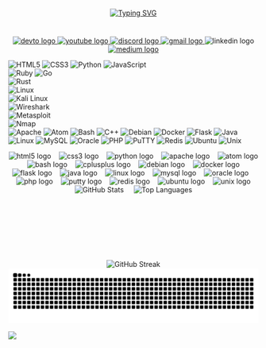 <br clear="both">
<div align="center">
<a href="https://git.io/typing-svg"><img src="https://readme-typing-svg.demolab.com?font=Fira+Code&size=18&pause=1000&color=778BA5&width=435&lines=%F0%9F%91%8B+Hi+there+%F0%9F%91%80+I%E2%80%99m+a+Security+Researcher;Welcome+to+my+world+%F0%9F%91%88(%E2%8C%92%E2%96%BD%E2%8C%92)%F0%9F%91%89..." alt="Typing SVG" /></a>
</div>

<h1 align="center"></h1>


<div align="center">
  <a href="https://dev.to/@0xcrax" target="_blank">
    <img src="https://img.shields.io/static/v1?message=dev.to&logo=dev.to&label=&color=0A0A0A&logoColor=white&labelColor=&style=for-the-badge" height="23" alt="devto logo"  />
  </a>
  <a href="https://www.youtube.com/@0xcrax" target="_blank">
    <img src="https://img.shields.io/static/v1?message=Youtube&logo=youtube&label=&color=FF0000&logoColor=white&labelColor=&style=for-the-badge" height="22" alt="youtube logo"  />
  </a>
  <a href="https://discord.com/users/1208475631554396183" target="_blank">
    <img src="https://img.shields.io/static/v1?message=Discord&logo=discord&label=&color=7289DA&logoColor=white&labelColor=&style=for-the-badge" height="22" alt="discord logo"  />
  </a>
  <a href="crackerzeroone@gmail.com" target="_blank">
    <img src="https://img.shields.io/static/v1?message=Gmail&logo=gmail&label=&color=D14836&logoColor=white&labelColor=&style=for-the-badge" height="22" alt="gmail logo"  />
  </a>
  <img src="https://img.shields.io/static/v1?message=LinkedIn&logo=linkedin&label=&color=0077B5&logoColor=white&labelColor=&style=for-the-badge" height="22" alt="linkedin logo"  />
  <a href="https://medium.com/@0xcarx" target="_blank">
    <img src="https://img.shields.io/static/v1?message=Medium&logo=medium&label=&color=12100E&logoColor=white&labelColor=&style=for-the-badge" height="23" alt="medium logo"  />
  </a>
</div>

![HTML5](https://img.shields.io/badge/-HTML5-E34F26?logo=html5&logoColor=white) ![CSS3](https://img.shields.io/badge/-CSS3-1572B6?logo=css3&logoColor=white)
![Python](https://img.shields.io/badge/-Python-3776AB?logo=python&logoColor=white)
![JavaScript](https://img.shields.io/badge/-JavaScript-F7DF1E?logo=javascript&logoColor=black)  
![Ruby](https://img.shields.io/badge/-Ruby-CC342D?logo=ruby&logoColor=white)
![Go](https://img.shields.io/badge/-Go-00ADD8?logo=go&logoColor=white)  
![Rust](https://img.shields.io/badge/-Rust-000000?logo=rust&logoColor=white)  
![Linux](https://img.shields.io/badge/-Linux-FCC624?logo=linux&logoColor=black)  
![Kali Linux](https://img.shields.io/badge/-Kali_Linux-557CBF?logo=kalilinux&logoColor=white)  
![Wireshark](https://img.shields.io/badge/-Wireshark-1C6FE1?logo=wireshark&logoColor=white)  
![Metasploit](https://img.shields.io/badge/-Metasploit-4B0082?logo=metasploit&logoColor=white)  
![Nmap](https://img.shields.io/badge/-Nmap-428BCA?logo=nmap&logoColor=white)  
![Apache](https://img.shields.io/badge/-Apache-D22128?logo=apache&logoColor=white)
![Atom](https://img.shields.io/badge/-Atom-66595C?logo=atom&logoColor=white)
![Bash](https://img.shields.io/badge/-Bash-4EAA25?logo=gnubash&logoColor=white)
![C++](https://img.shields.io/badge/-C++-00599C?logo=c%2B%2B&logoColor=white)
![Debian](https://img.shields.io/badge/-Debian-A81D33?logo=debian&logoColor=white)
![Docker](https://img.shields.io/badge/-Docker-2496ED?logo=docker&logoColor=white)
![Flask](https://img.shields.io/badge/-Flask-000000?logo=flask&logoColor=white)
![Java](https://img.shields.io/badge/-Java-007396?logo=java&logoColor=white)
![Linux](https://img.shields.io/badge/-Linux-FCC624?logo=linux&logoColor=black)
![MySQL](https://img.shields.io/badge/-MySQL-4479A1?logo=mysql&logoColor=white)
![Oracle](https://img.shields.io/badge/-Oracle-F80000?logo=oracle&logoColor=white)
![PHP](https://img.shields.io/badge/-PHP-777BB4?logo=php&logoColor=white)
![PuTTY](https://img.shields.io/badge/-PuTTY-000000?logo=putty&logoColor=white)
![Redis](https://img.shields.io/badge/-Redis-DC382D?logo=redis&logoColor=white)
![Ubuntu](https://img.shields.io/badge/-Ubuntu-E95420?logo=ubuntu&logoColor=white)
![Unix](https://img.shields.io/badge/-Unix-000000?logo=unix&logoColor=white)



<div align="center">

  <img src="https://cdn.jsdelivr.net/gh/devicons/devicon/icons/html5/html5-original.svg" height="30" alt="html5 logo" />
  &nbsp;&nbsp;
  <img src="https://cdn.jsdelivr.net/gh/devicons/devicon/icons/css3/css3-original.svg" height="30" alt="css3 logo" />
  &nbsp;&nbsp;
  <img src="https://cdn.jsdelivr.net/gh/devicons/devicon/icons/python/python-original.svg" height="30" alt="python logo" />
  &nbsp;&nbsp;
  <img src="https://cdn.jsdelivr.net/gh/devicons/devicon/icons/apache/apache-original.svg" height="30" alt="apache logo" />
  &nbsp;&nbsp;
  <img src="https://cdn.jsdelivr.net/gh/devicons/devicon/icons/atom/atom-original.svg" height="30" alt="atom logo" />
  &nbsp;&nbsp;
  <img src="https://cdn.jsdelivr.net/gh/devicons/devicon/icons/bash/bash-original.svg" height="30" alt="bash logo" />
  &nbsp;&nbsp;
  <img src="https://cdn.jsdelivr.net/gh/devicons/devicon/icons/cplusplus/cplusplus-original.svg" height="30" alt="cplusplus logo" />
  &nbsp;&nbsp;
  <img src="https://cdn.jsdelivr.net/gh/devicons/devicon/icons/debian/debian-original.svg" height="30" alt="debian logo" />
  &nbsp;&nbsp;
  <img src="https://cdn.jsdelivr.net/gh/devicons/devicon/icons/docker/docker-original.svg" height="30" alt="docker logo" />
  &nbsp;&nbsp;
  <img src="https://cdn.jsdelivr.net/gh/devicons/devicon/icons/flask/flask-original.svg" height="30" alt="flask logo" />
  &nbsp;&nbsp;
  <img src="https://cdn.jsdelivr.net/gh/devicons/devicon/icons/java/java-original.svg" height="30" alt="java logo" />
  &nbsp;&nbsp;
  <img src="https://cdn.jsdelivr.net/gh/devicons/devicon/icons/linux/linux-original.svg" height="30" alt="linux logo" />
  &nbsp;&nbsp;
  <img src="https://cdn.jsdelivr.net/gh/devicons/devicon/icons/mysql/mysql-original.svg" height="30" alt="mysql logo" />
  &nbsp;&nbsp;
  <img src="https://cdn.jsdelivr.net/gh/devicons/devicon/icons/oracle/oracle-original.svg" height="30" alt="oracle logo" />
  &nbsp;&nbsp;
  <img src="https://cdn.jsdelivr.net/gh/devicons/devicon/icons/php/php-original.svg" height="30" alt="php logo" />
  &nbsp;&nbsp;
  <img src="https://cdn.jsdelivr.net/gh/devicons/devicon/icons/putty/putty-original.svg" height="30" alt="putty logo" />
  &nbsp;&nbsp;
  <img src="https://cdn.jsdelivr.net/gh/devicons/devicon/icons/redis/redis-original.svg" height="30" alt="redis logo" />
  &nbsp;&nbsp;
  <img src="https://cdn.jsdelivr.net/gh/devicons/devicon/icons/ubuntu/ubuntu-plain.svg" height="30" alt="ubuntu logo" />
  &nbsp;&nbsp;
  <img src="https://cdn.jsdelivr.net/gh/devicons/devicon/icons/unix/unix-original.svg" height="30" alt="unix logo" />

</div>








<div align="center" style="display: flex; justify-content: center; gap: 20px; flex-wrap: wrap;">
  <img src="https://github-readme-stats.vercel.app/api?username=0xcrax&show_icons=true&theme=shadow_blue&hide_border=true&bg_color=00000000" alt="GitHub Stats" height="150"/>
  <img src="https://github-readme-stats.vercel.app/api/top-langs/?username=0xcrax&layout=compact&theme=shadow_blue&hide_border=true&bg_color=00000000" alt="Top Languages" height="150"/>
</div>
<div align="center">
  <img src="https://github-readme-streak-stats.herokuapp.com/?user=0xcrax&theme=shadow_blue&hide_border=true&background=00000000" alt="GitHub Streak" height="150"/>
</div>



<img src="https://raw.githubusercontent.com/0xcrax/0xcrax/output/snake.svg" alt="Snake animation" />

[![](https://visitcount.itsvg.in/api?id=rrrr&label=Profile%20Views&color=8&icon=5&pretty=true)](https://visitcount.itsvg.in)
